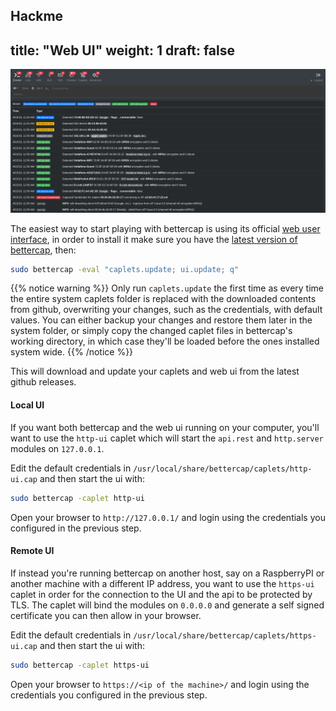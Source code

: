 Hackme
---
title: "Web UI"
weight: 1
draft: false
---

![UI](https://raw.githubusercontent.com/bettercap/media/master/ui-events.png)

The easiest way to start playing with bettercap is using its official [web user interface](https://github.com/bettercap/ui), in order to install it make sure you have the [latest version of bettercap](https://github.com/bettercap/bettercap/releases), then:

```sh
sudo bettercap -eval "caplets.update; ui.update; q"
```

{{% notice warning %}}
Only run `caplets.update` the first time as every time the entire system caplets folder is replaced with the downloaded contents from github, overwriting your changes, such as the credentials, with default values. You can either backup your changes and restore them later in the system folder, or simply copy the changed caplet files in bettercap's working directory, in which case they'll be loaded before the ones installed system wide.
{{% /notice %}}

This will download and update your caplets and web ui from the latest github releases.

#### Local UI

If you want both bettercap and the web ui running on your computer, you'll want to use the `http-ui` caplet which will start the `api.rest` and `http.server` modules on `127.0.0.1`. 

Edit the default credentials in `/usr/local/share/bettercap/caplets/http-ui.cap` and then start the ui with:

```sh
sudo bettercap -caplet http-ui
```

Open your browser to `http://127.0.0.1/` and login using the credentials you configured in the previous step.

#### Remote UI

If instead you're running bettercap on another host, say on a RaspberryPI or another machine with a different IP address, you want to use the `https-ui` caplet in order for the connection to the UI and the api to be protected by TLS. The caplet will bind the modules on `0.0.0.0` and generate a self signed certificate you can then allow in your browser.

Edit the default credentials in `/usr/local/share/bettercap/caplets/https-ui.cap` and then start the ui with:

```sh
sudo bettercap -caplet https-ui
```

Open your browser to `https://<ip of the machine>/` and login using the credentials you configured in the previous step.
